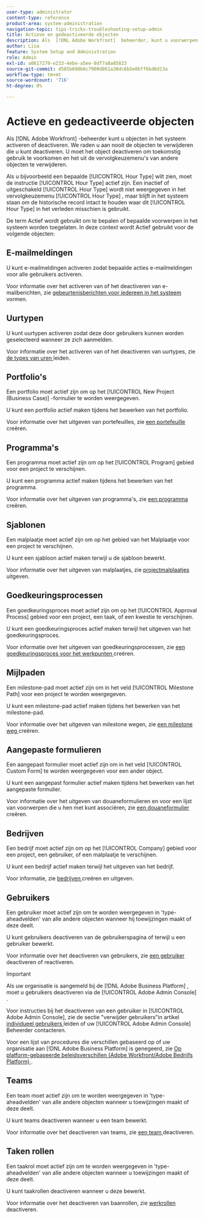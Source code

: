 ```yaml
---
user-type: administrator
content-type: reference
product-area: system-administration
navigation-topic: tips-tricks-troubleshooting-setup-admin
title: Actieve en gedeactiveerde objecten
description: Als  [!DNL Adobe Workfront]  beheerder, kunt u voorwerpen binnen het systeem activeren of deactiveren. We raden u aan nooit de objecten te verwijderen die u kunt deactiveren. U moet het object deactiveren om toekomstig gebruik te voorkomen en het uit de vervolgkeuzemenu's van andere objecten te verwijderen.
author: Lisa
feature: System Setup and Administration
role: Admin
exl-id: a0617270-e233-4ebe-a5ee-8df7a8a85823
source-git-commit: d585b698b6c7900d861a30dc6b5e0bff6bd6d13a
workflow-type: tm+mt
source-wordcount: '716'
ht-degree: 0%

---
```


# Actieve en gedeactiveerde objecten

Als [!DNL Adobe Workfront] -beheerder kunt u objecten in het systeem activeren of deactiveren. We raden u aan nooit de objecten te verwijderen die u kunt deactiveren. U moet het object deactiveren om toekomstig gebruik te voorkomen en het uit de vervolgkeuzemenu&#39;s van andere objecten te verwijderen.

Als u bijvoorbeeld een bepaalde [!UICONTROL Hour Type] wilt zien, moet de instructie [!UICONTROL Hour Type] actief zijn. Een inactief of uitgeschakeld [!UICONTROL Hour Type] wordt niet weergegeven in het vervolgkeuzemenu [!UICONTROL Hour Type] , maar blijft in het systeem staan om de historische record intact te houden waar dit [!UICONTROL Hour Type] in het verleden misschien is gebruikt.

De term Actief wordt gebruikt om te bepalen of bepaalde voorwerpen in het systeem worden toegelaten. In deze context wordt Actief gebruikt voor de volgende objecten:

## E-mailmeldingen

U kunt e-mailmeldingen activeren zodat bepaalde acties e-mailmeldingen voor alle gebruikers activeren.

Voor informatie over het activeren van of het deactiveren van e-mailberichten, zie [ gebeurtenisberichten voor iedereen in het systeem ](../../administration-and-setup/manage-workfront/emails/configure-event-notifications-for-everyone-in-the-system.md) vormen.

## Uurtypen

U kunt uurtypen activeren zodat deze door gebruikers kunnen worden geselecteerd wanneer ze zich aanmelden.

Voor informatie over het activeren van of het deactiveren van uurtypes, zie [ de types van uren ](../../administration-and-setup/set-up-workfront/configure-timesheets-schedules/hour-types.md) leiden.

## Portfolio&#39;s

Een portfolio moet actief zijn om op het [!UICONTROL New Project (Business Case)] -formulier te worden weergegeven.

U kunt een portfolio actief maken tijdens het bewerken van het portfolio.

Voor informatie over het uitgeven van portefeuilles, zie [ een portefeuille ](../../manage-work/portfolios/create-and-manage-portfolios/create-portfolios.md) creëren.

## Programma&#39;s

Een programma moet actief zijn om op het [!UICONTROL Program] gebied voor een project te verschijnen.

U kunt een programma actief maken tijdens het bewerken van het programma.

Voor informatie over het uitgeven van programma&#39;s, zie [ een programma ](../../manage-work/portfolios/create-and-manage-programs/create-program.md) creëren.

## Sjablonen

Een malplaatje moet actief zijn om op het gebied van het Malplaatje voor een project te verschijnen.

U kunt een sjabloon actief maken terwijl u de sjabloon bewerkt.

Voor informatie over het uitgeven van malplaatjes, zie [ projectmalplaatjes ](../../manage-work/projects/create-and-manage-templates/edit-templates.md) uitgeven.

## Goedkeuringsprocessen

Een goedkeuringsproces moet actief zijn om op het [!UICONTROL Approval Process] gebied voor een project, een taak, of een kwestie te verschijnen.

U kunt een goedkeuringsproces actief maken terwijl het uitgeven van het goedkeuringsproces.

Voor informatie over het uitgeven van goedkeuringsprocessen, zie [ een goedkeuringsproces voor het werkpunten ](../../administration-and-setup/customize-workfront/configure-approval-milestone-processes/create-approval-processes.md) creëren.

## Mijlpaden

Een milestone-pad moet actief zijn om in het veld [!UICONTROL Milestone Path] voor een project te worden weergegeven.

U kunt een milestone-pad actief maken tijdens het bewerken van het milestone-pad.

Voor informatie over het uitgeven van milestone wegen, zie [ een milestone weg ](../../administration-and-setup/customize-workfront/configure-approval-milestone-processes/create-milestone-path.md) creëren.

## Aangepaste formulieren

Een aangepast formulier moet actief zijn om in het veld [!UICONTROL Custom Form] te worden weergegeven voor een ander object.

U kunt een aangepast formulier actief maken tijdens het bewerken van het aangepaste formulier.

Voor informatie over het uitgeven van douaneformulieren en voor een lijst van voorwerpen die u hen met kunt associëren, zie [ een douaneformulier ](/help/quicksilver/administration-and-setup/customize-workfront/create-manage-custom-forms/form-designer/design-a-form/design-a-form.md) creëren.

## Bedrijven

Een bedrijf moet actief zijn om op het [!UICONTROL Company] gebied voor een project, een gebruiker, of een malplaatje te verschijnen.

U kunt een bedrijf actief maken terwijl het uitgeven van het bedrijf.

Voor informatie, zie [ bedrijven ](../../administration-and-setup/set-up-workfront/organizational-setup/create-and-edit-companies.md) creëren en uitgeven.

## Gebruikers

Een gebruiker moet actief zijn om te worden weergegeven in &#39;type-aheadvelden&#39; van alle andere objecten wanneer hij toewijzingen maakt of deze deelt.

U kunt gebruikers deactiveren van de gebruikerspagina of terwijl u een gebruiker bewerkt.

Voor informatie over het deactiveren van gebruikers, zie [ een gebruiker ](../../administration-and-setup/add-users/create-and-manage-users/deactivate-a-user.md) deactiveren of reactiveren.

>[!IMPORTANT]
>
>Als uw organisatie is aangemeld bij de [!DNL Adobe Business Platform] , moet u gebruikers deactiveren via de [!UICONTROL Adobe Admin Console] .
>
>Voor instructies bij het deactiveren van een gebruiker in [!UICONTROL Adobe Admin Console], zie de sectie &quot;verwijder gebruikers&quot;in artikel [ individueel gebruikers ](https://helpx.adobe.com/nl/enterprise/using/manage-users-individually.html) leiden of uw [!UICONTROL Adobe Admin Console] Beheerder contacteren.
>
>Voor een lijst van procedures die verschillen gebaseerd op of uw organisatie aan [!DNL Adobe Business Platform] is genegeerd, zie [ Op platform-gebaseerde beleidsverschillen (Adobe Workfront/Adobe Bedrijfs Platform) ](../../administration-and-setup/get-started-wf-administration/actions-in-admin-console.md).

## Teams

Een team moet actief zijn om te worden weergegeven in &#39;type-aheadvelden&#39; van alle andere objecten wanneer u toewijzingen maakt of deze deelt.

U kunt teams deactiveren wanneer u een team bewerkt.

Voor informatie over het deactiveren van teams, zie [ een team ](../../people-teams-and-groups/create-and-manage-teams/deactivate-a-team.md) deactiveren.

## Taken rollen

Een taakrol moet actief zijn om te worden weergegeven in &#39;type-aheadvelden&#39; van alle andere objecten wanneer u toewijzingen maakt of deze deelt.

U kunt taakrollen deactiveren wanneer u deze bewerkt.

Voor informatie over het deactiveren van baanrollen, zie [ werkrollen ](../../administration-and-setup/set-up-workfront/organizational-setup/deactivate-job-roles.md) deactiveren.

